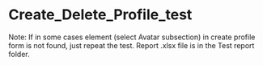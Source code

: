# Create_Delete_Profile_test

Note: If in some cases element (select Avatar subsection) in create profile form is not found, just repeat the test.
Report .xlsx file is in the Test report folder.
